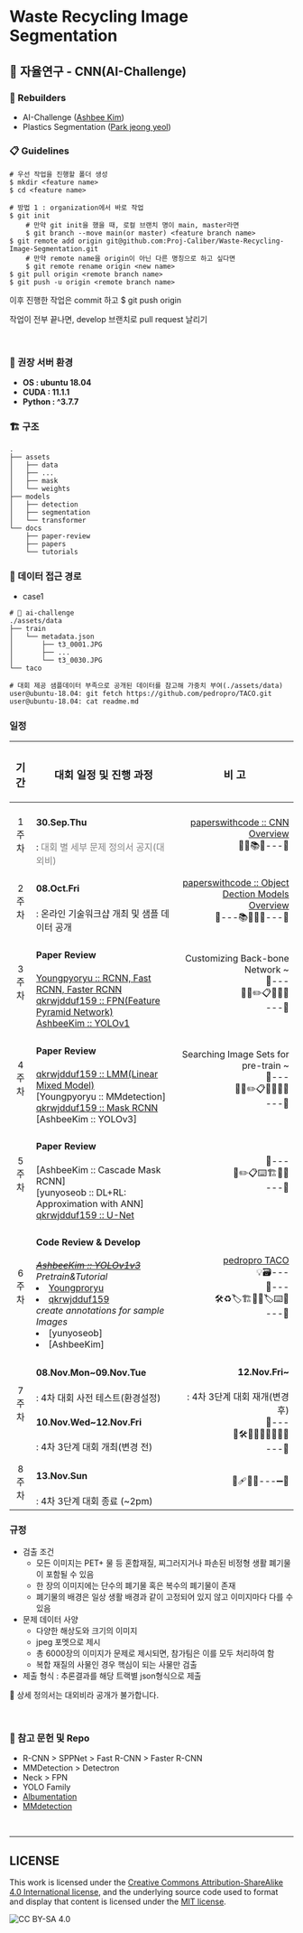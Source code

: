 # Waste Recycling Image Segmentation

## 🥼 자율연구 - CNN(AI-Challenge)

### 👷 Rebuilders
* AI-Challenge ([Ashbee Kim](https://github.com/AshbeeKim))
* Plastics Segmentation ([Park jeong yeol](https://github.com/qkrwjdduf159))


### 📋 Guidelines
```
# 우선 작업을 진행할 폴더 생성
$ mkdir <feature name>
$ cd <feature name>

# 방법 1 : organization에서 바로 작업
$ git init
    # 만약 git init을 했을 때, 로컬 브랜치 명이 main, master라면
    $ git branch --move main(or master) <feature branch name>
$ git remote add origin git@github.com:Proj-Caliber/Waste-Recycling-Image-Segmentation.git
    # 만약 remote name을 origin이 아닌 다른 명칭으로 하고 싶다면
    $ git remote rename origin <new name>
$ git pull origin <remote branch name>
$ git push -u origin <remote branch name>
```
이후 진행한 작업은 commit 하고 $ git push origin <remote branch name>

작업이 전부 끝나면, develop 브랜치로 pull request 날리기
    
</br>

### 🐋 권장 서버 환경

* **OS : ubuntu 18.04**
* **CUDA : 11.1.1**
* **Python : ^3.7.7**


### 🏗️ 구조
```
.
├── assets
│   ├── data
│   ├── ...
│   ├── mask
│   └── weights
├── models
│   ├── detection
│   ├── segmentation
│   └── transformer
└── docs
    ├── paper-review
    ├── papers
    └── tutorials
```

### 📂 데이터 접근 경로
* case1
```
# 🧪 ai-challenge
./assets/data
├── train
│   └── metadata.json
│       ├── t3_0001.JPG
│       ├── ...
│       └── t3_0030.JPG
└── taco

# 대회 제공 샘플데이터 부족으로 공개된 데이터를 참고해 가중치 부여(./assets/data)
user@ubuntu-18.04: git fetch https://github.com/pedropro/TACO.git
user@ubuntu-18.04: cat readme.md
```


### 일정

| <h3 align="center">기간</h3> | <h3 align="center">대회 일정 및 진행 과정</h3>                                                                                                                                                                                                                                                                                                                                                                                                                                                                                                                                                                           |                                                                                                               <h3 align="center"> 비 고 </h3> |
| :----------------------------------: | :--------------------------------------------------------------------------------------------------------------------------------------------------------------------------------------------------------------------------------------------------------------------------------------------------------------------------------------------------------------------------------------------------------------------------------------------------------------------------------------------------------------------------------------------------------------------------------------------------------------------------------- | ----------------------------------------------------------------------------------------------------------------------------------------------------: |
|                1주차                | **<h4><bold>30.Sep.Thu</bold></h4>** : <span style="color:gray;">대회 별 세부 문제 정의서 공지(대외비)                                                                                                                                                                                                                                                                                                                                                                                                                                                                                                          |                       [paperswithcode :: CNN Overview](https://paperswithcode.com/methods/category/convolutional-neural-networks) </br>🎉🌱📚👷---🚧 |
|                2주차                | **<h4><bold>08.Oct.Fri</bold></h4>** : 온라인 기술워크샵 개최 및 샘플 데이터 공개                                                                                                                                                                                                                                                                                                                                                                                                                                                                                                                                   |      [paperswithcode :: Object Dection Models Overview](https://paperswithcode.com/methods/category/object-detection-models) </br>🚧---📚📖📝🚚---🚧 |
|                3주차                | **<h4><bold>Paper Review</bold></h4>**[Youngpyoryu :: RCNN, Fast RCNN, Faster RCNN](https://github.com/Youngpyoryu/Waste-Recycling-Image-Segmentation/tree/master/paper-review)</br>[qkrwjdduf159 :: FPN(Feature Pyramid Network)](https://github.com/qkrwjdduf159/Model-tutorial/blob/main/FPN(Feature%20Pyramid%20Network).ipynb)</br>[AshbeeKim :: YOLOv1](https://github.com/AshbeeKim/AshbeeKim/tree/master/Papers/YOLOv1.md)                                                                                                                                                                                  |                                                                  Customizing Back-bone Network ~</br>🚧---</br>🚀📝✏️📋📝👷🔧</br>---🚧 |
|                4주차                | **<h4><bold>Paper Review</bold></h4>**[qkrwjdduf159 :: LMM(Linear Mixed Model)](https://github.com/qkrwjdduf159/Model-tutorial/blob/main/Linear%20Mixed%20Model.ipynb)</br>[Youngpyoryu :: MMdetection]</br>[qkrwjdduf159 :: Mask RCNN](https://github.com/qkrwjdduf159/Model-tutorial/blob/main/Mask%20RCNN.ipynb) </br>[AshbeeKim :: YOLOv3]                                                                                                                                                                                                                                                                |                                                           Searching Image Sets for pre-train ~</br>🚧---</br>🚗👷✏️📋📝🚙👷🔨</br>---🚧 |
|                5주차                | **<h4><bold>Paper Review</bold></h4>**[AshbeeKim :: Cascade Mask RCNN]</br>[yunyoseob :: DL+RL: Approximation with ANN]</br>[qkrwjdduf159 :: U-Net](https://github.com/qkrwjdduf159/Model-tutorial/blob/main/U-Net.ipynb)                                                                                                                                                                                                                                                                                                                                                                                      |                                                                                                        🚧---</br>🔧✏️📋⌨️🏗👷🔨</br>---🚧 |
|                6주차                | **<h4><bold>Code Review & Develop </bold></h4>** <span><i><s>[AshbeeKim :: YOLOv1v3](https://colab.research.google.com/drive/1Y4Mh9_x5YKbw2dJp0OoXRIlc3tpz-F3m?usp=sharing)</s></i></br><span><i>Pretrain&Tutorial </i><li>[Youngproryu](https://colab.research.google.com/drive/11qEpXYzLDsOyeVkdzb8vnfK1jdPFKCa3?usp=sharing)</li><li>[qkrwjdduf159](https://github.com/qkrwjdduf159/Model-tutorial/blob/main/Model%20tutorial%20code/%ED%99%95%EC%9D%B8%ED%95%98%EA%B8%B0.ipynb)</li><span><i>create annotations for sample Images</i><li>[yunyoseob]</li><li>[AshbeeKim]</li> |                            [pedropro TACO](https://github.com/pedropro/TACO)</br>💡🗃---</br>🚧---</br>🛠♻️🏷🏗🍱🍻🏷⌨️📌</br>---🚧 |
|                7주차                | **<h4><bold>08.Nov.Mon~09.Nov.Tue</bold></h4>** : 4차 대회 사전 테스트(환경설정)</br>**<h4><bold>10.Nov.Wed~12.Nov.Fri</bold></h4>** : 4차 3단계 대회 개최(변경 전)                                                                                                                                                                                                                                                                                                                                                                                                                              | **<h4><bold>12.Nov.Fri~</bold></h4>** : 4차 3단계 대회 재개(변경 후)</br>🚧---</br>🐳🛠🍎🐧➕:monocle_face:🐳🐛🔨</br>---🚧 |
|                8주차                | **<h4><bold>13.Nov.Sun</bold></h4>** : 4차 3단계 대회 종료 (~2pm)                                                                                                                                                                                                                                                                                                                                                                                                                                                                                                                                                   |                                                                                                              🛂:adhesive_bandage:🚨:test_tube:---➖📝 |



### 규정

* 검출 조건
  * 모든 이미지는 PET+ 물 등 혼합재질, 찌그러지거나 파손된 비정형 생활 폐기물이 포함될 수 있음
  * 한 장의 이미지에는 단수의 폐기물 혹은 복수의 폐기물이 존재
  * 폐기물의 배경은 일상 생활 배경과 같이 고정되어 있지 않고 이미지마다 다를 수 있음
* 문제 데이터 사양
  * 다양한 해상도와 크기의 이미지
  * jpeg 포멧으로 제시
  * 총 6000장의 이미지가 문제로 제시되면, 참가팀은 이를 모두 처리하여 함
  * 복합 재질의 사물인 경우 핵심이 되는 사물만 검출
* 제출 형식 : 추론결과를 해당 트랙별 json형식으로 제출

📝 상세 정의서는 대외비라 공개가 불가합니다.

</br>

### 🚅 참고 문헌 및 Repo

* R-CNN > SPPNet > Fast R-CNN > Faster R-CNN
* MMDetection > Detectron
* Neck > FPN
* YOLO Family
* [Albumentation](https://github.com/albumentations-team/albumentations)
* [MMdetection](https://github.com/open-mmlab/mmdetection)

</br>

---

## LICENSE

This work is licensed under the [Creative Commons Attribution-ShareAlike 4.0 International license](https://creativecommons.org/licenses/by-sa/4.0/), and the underlying source code used to format and display that content is licensed under the [MIT license](https://github.com/github/choosealicense.com/blob/gh-pages/LICENSE.md).

![CC BY-SA 4.0](http://i.creativecommons.org/l/by-sa/4.0/88x31.png)

![]()
